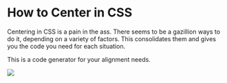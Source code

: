 # How to Center in CSS

Centering in CSS is a pain in the ass. There seems to be a gazillion ways to do it, depending on a variety of factors. This consolidates them and gives you the code you need for each situation.

This is a code generator for your alignment needs.

![](http://i.imgur.com/Q3cUg29.gif)
